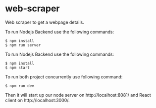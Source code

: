 web-scraper
================

Web scraper to get a webpage details.

To run Nodejs Backend use the following commands:

``` shell
$ npm install
$ npm run server

```
To run Nodejs Backend use the following commands:

``` shell
$ npm install
$ npm start

```
To run both project concurrently use following command:

``` shell
$ npm run dev
```
Then it will start up our node server on http://localhost:8081/ and React client on http://localhost:3000/.